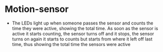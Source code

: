 # Motion-sensor
- The LEDs light up when someone passes the sensor and counts the time they were active, showing the total time. As soon as the sensor is active it starts counting, the sensor turns off and it stops, the sensor turns on again it starts to counts but starts from where it left off last time, thus showing the total time the sensors were active
